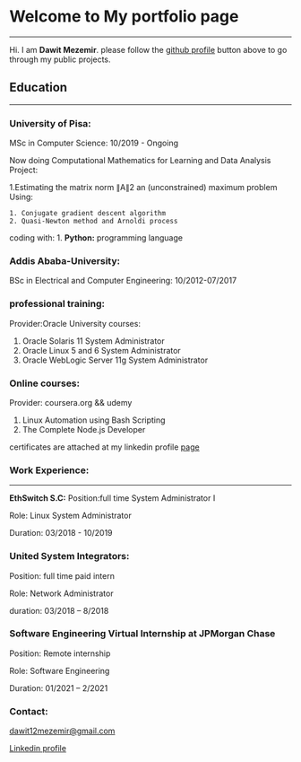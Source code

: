 # Welcome to My portfolio page
***
Hi. I am **Dawit Mezemir**. 
  please follow the [github profile](https://github.com/dawitanelay) button above to go through my public projects.
## Education
***
### University of Pisa:

MSc in Computer Science: 10/2019 - Ongoing

Now doing Computational Mathematics for Learning and Data Analysis Project:

1.Estimating the matrix norm ∥A∥2 an (unconstrained) maximum problem Using:

    1. Conjugate gradient descent algorithm
    2. Quasi-Newton method and Arnoldi process
    
coding with:
    1. **Python:** programming language
### Addis Ababa-University:

BSc in Electrical and Computer Engineering: 10/2012-07/2017

### professional training:
Provider:Oracle University
courses:
  1. Oracle Solaris 11 System Administrator
  2. Oracle Linux 5 and 6 System Administrator
  3. Oracle WebLogic Server 11g System Administrator
  
### Online courses:
  Provider: coursera.org && udemy
  1. Linux Automation using Bash Scripting 
  2. The Complete Node.js Developer
 
certificates are attached at my linkedin profile [page](https://www.linkedin.com/in/dawit-mezemir-9a2055118/)
### Work Experience:
***
**EthSwitch S.C:**
Position:full time System Administrator I

Role: Linux System Administrator

Duration: 03/2018 - 10/2019

### United System Integrators:
Position: full time paid intern

Role: Network Administrator

duration: 03/2018 – 8/2018

### Software Engineering Virtual Internship at JPMorgan Chase
Position: Remote internship

Role: Software Engineering

Duration: 01/2021 – 2/2021

### Contact:
<dawit12mezemir@gmail.com>

[Linkedin profile](https://www.linkedin.com/in/dawit-mezemir-9a2055118/)



    
